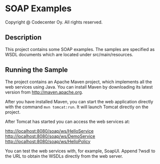 SOAP Examples
=============
Copyright @ Codecenter Oy. All rights reserved.

Description
-----------

This project contains some SOAP examples. The samples are specified as WSDL 
documents which are located under src/main/resources. 

Running the Sample
------------------

The project contains an Apache Maven project, which implements all the 
web services using Java. You can install Maven by downloading its latest
version from <http://maven.apache.org>.

After you have installed Maven, you can start the web application directly
with the command `mvn tomcat:run`. It will launch Tomcat directly
on the project.

After Tomcat has started you can access the web services at:

<http://localhost:8080/soap/ws/HelloService>
<http://localhost:8080/soap/ws/DemoService>
<http://localhost:8080/soap/ws/HelloPolicy>

You can test the web services with, for example, SoapUI. Append ?wsdl to 
the URL to obtain the WSDLs directly from the web server.
